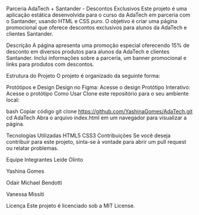 Parceria AdaTech + Santander - Descontos Exclusivos
Este projeto é uma aplicação estática desenvolvida para o curso da AdaTech em parceria com o Santander, usando HTML e CSS puro. O objetivo é criar uma página promocional que oferece descontos exclusivos para alunos da AdaTech e clientes Santander.

Descrição
A página apresenta uma promoção especial oferecendo 15% de desconto em diversos produtos para alunos da AdaTech e clientes Santander. Inclui informações sobre a parceria, um banner promocional e links para produtos com descontos.

Estrutura do Projeto
O projeto é organizado da seguinte forma:

Protótipos e Design
Design no Figma: Acesse o design
Protótipo Interativo: Acesse o protótipo
Como Usar
Clone este repositório para o seu ambiente local:

bash
Copiar código
git clone https://github.com/YashinaGomes/AdaTech.git
cd AdaTech
Abra o arquivo index.html em um navegador para visualizar a página.

Tecnologias Utilizadas
HTML5
CSS3
Contribuições
Se você deseja contribuir para este projeto, sinta-se à vontade para abrir um pull request ou relatar problemas.

Equipe
Integrantes
Leide Olinto

Yashina Gomes

Odair Michael Bendotti

Vanessa Missiti

Licença
Este projeto é licenciado sob a MIT License.
